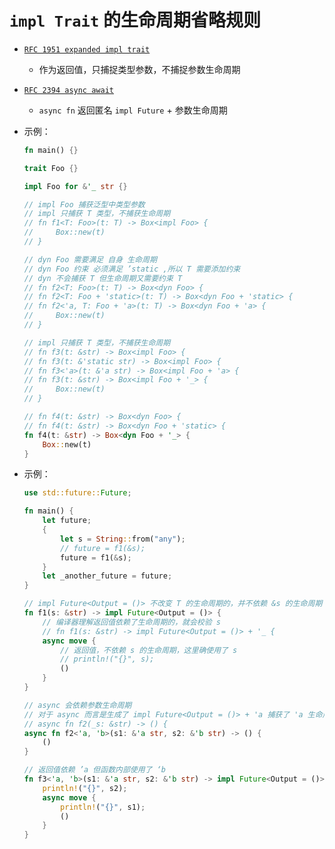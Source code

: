 # `impl Trait` 的生命周期省略规则

- [`RFC 1951 expanded impl trait`][RFC 1951]
    - 作为返回值，只捕捉类型参数，不捕捉参数生命周期

- [`RFC 2394 async await`][RFC 2394]
    - `async fn` 返回匿名 `impl Future` + 参数生命周期

[RFC 1951]: https://rust-lang.github.io/rfcs/1951-expand-impl-trait.html
[RFC 2394]: https://rust-lang.github.io/rfcs/2394-async_await.html

- 示例：

    ```rust
    fn main() {}

    trait Foo {}

    impl Foo for &'_ str {}

    // impl Foo 捕获泛型中类型参数
    // impl 只捕获 T 类型，不捕获生命周期
    // fn f1<T: Foo>(t: T) -> Box<impl Foo> {
    //     Box::new(t)
    // }

    // dyn Foo 需要满足 自身 生命周期
    // dyn Foo 约束 必须满足 ’static ,所以 T 需要添加约束
    // dyn 不会捕获 T 但生命周期又需要约束 T
    // fn f2<T: Foo>(t: T) -> Box<dyn Foo> {
    // fn f2<T: Foo + 'static>(t: T) -> Box<dyn Foo + 'static> {
    // fn f2<'a, T: Foo + 'a>(t: T) -> Box<dyn Foo + 'a> {
    //     Box::new(t)
    // }

    // impl 只捕获 T 类型，不捕获生命周期
    // fn f3(t: &str) -> Box<impl Foo> {
    // fn f3(t: &'static str) -> Box<impl Foo> {
    // fn f3<'a>(t: &'a str) -> Box<impl Foo + 'a> {
    // fn f3(t: &str) -> Box<impl Foo + '_> {
    //     Box::new(t)
    // }

    // fn f4(t: &str) -> Box<dyn Foo> {
    // fn f4(t: &str) -> Box<dyn Foo + 'static> {
    fn f4(t: &str) -> Box<dyn Foo + '_> {
        Box::new(t)
    }
    ```

- 示例：

    ```rust
    use std::future::Future;

    fn main() {
        let future;
        {
            let s = String::from("any");
            // future = f1(&s);
            future = f1(&s);
        }
        let _another_future = future;
    }

    // impl Future<Output = ()> 不改变 T 的生命周期的，并不依赖 &s 的生命周期
    fn f1(s: &str) -> impl Future<Output = ()> {
        // 编译器理解返回值依赖了生命周期的，就会校验 s
        // fn f1(s: &str) -> impl Future<Output = ()> + '_ {
        async move {
            // 返回值，不依赖 s 的生命周期，这里确使用了 s
            // println!("{}", s);
            ()
        }
    }

    // async 会依赖参数生命周期
    // 对于 async 而言是生成了 impl Future<Output = ()> + 'a 捕获了 'a 生命周期，就会校验 s 的生命周期
    // async fn f2(_s: &str) -> () {
    async fn f2<'a, 'b>(s1: &'a str, s2: &'b str) -> () {
        ()
    }

    // 返回值依赖 ’a 但函数内部使用了 ‘b
    fn f3<'a, 'b>(s1: &'a str, s2: &'b str) -> impl Future<Output = ()> + 'a {
        println!("{}", s2);
        async move {
            println!("{}", s1);
            ()
        }
    }
    ```
